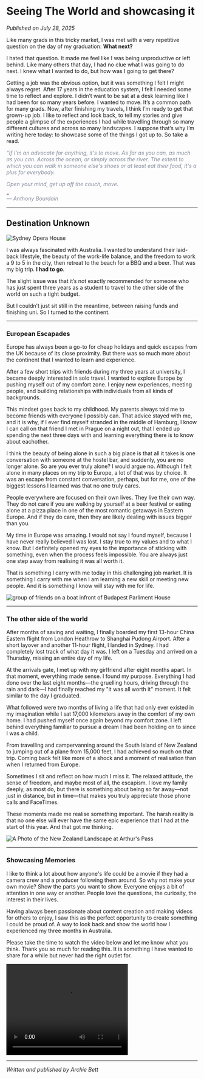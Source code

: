 
# Seeing The World and showcasing it

*Published on July 28, 2025*

Like many grads in this tricky market, I was met with a very repetitive question on the day of my graduation:
**What next?**

I hated that question. It made me feel like I was being unproductive or left behind. Like many others that day, I had no clue what I was going to do next. I knew what I wanted to do, but how was I going to get there?

Getting a job was the obvious option, but it was something I felt I might always regret. After 17 years in the education system, I felt I needed some time to reflect and explore. I didn’t want to be sat at a desk learning like I had been for so many years before. I wanted to move.
It’s a common path for many grads. Now, after finishing my travels, I think I’m ready to get that grown-up job. I like to reflect and look back, to tell my stories and give people a glimpse of the experiences I had while travelling through so many different cultures and across so many landscapes.
I suppose that’s why I’m writing here today: to showcase some of the things I got up to. So take a read.

<p style="font-style: italic; color: #848c9d;">
“If I'm an advocate for anything, it's to move. As far as you can, as much as you can. Across the ocean, or simply across the river. The extent to which you can walk in someone else's shoes or at least eat their food, it's a plus for everybody.</p>
<p style="font-style: italic; color: #848c9d;">Open your mind, get up off the couch, move.</p>”
<p style="font-style: italic; color: #848c9d; margin-top: -10px">― Anthony Bourdain </p>


---

## Destination Unknown

<img src="/images/sydney_opera_house.jpg" alt="Sydney Opera House" class="rounded-lg size-102 mx-auto mt-5"/>

I was always fascinated with Australia. I wanted to understand their laid-back lifestyle, the beauty of the work-life balance, and the freedom to work a 9 to 5 in the city, then retreat to the beach for a BBQ and a beer. That was my big trip. **I had to go**.

The slight issue was that it’s not exactly recommended for someone who has just spent three years as a student to travel to the other side of the world on such a tight budget.

But I couldn’t just sit still in the meantime, between raising funds and finishing uni. So I turned to the continent.

---

### European Escapades

Europe has always been a go-to for cheap holidays and quick escapes from the UK because of its close proximity. But there was so much more about the continent that I wanted to learn and experience.

After a few short trips with friends during my three years at university, I became deeply interested in solo travel. I wanted to explore Europe by pushing myself out of my comfort zone. I enjoy new experiences, meeting people, and building relationships with individuals from all kinds of backgrounds.

This mindset goes back to my childhood. My parents always told me to become friends with everyone I possibly can. That advice stayed with me, and it is why, if I ever find myself stranded in the middle of Hamburg, I know I can call on that friend I met in Prague on a night out, that I ended up spending the next three days with and learning everything there is to know about eachother.

I think the beauty of being alone in such a big place is that all it takes is one conversation with someone at the hostel bar, and suddenly, you are no longer alone. So are you ever truly alone? I would argue no. Although I felt alone in many places on my trip to Europe, a lot of that was by choice. It was an escape from constant conversation, perhaps, but for me, one of the biggest lessons I learned was that no one truly cares.

People everywhere are focused on their own lives. They live their own way. They do not care if you are walking by yourself at a beer festival or eating alone at a pizza place in one of the most romantic getaways in Eastern Europe. And if they do care, then they are likely dealing with issues bigger than you.

My time in Europe was amazing. I would not say I found myself, because I have never really believed I was lost. I stay true to my values and to what I know. But I definitely opened my eyes to the importance of sticking with something, even when the process feels impossible. You are always just one step away from realising it was all worth it.

That is something I carry with me today in this challenging job market. It is something I carry with me when I am learning a new skill or meeting new people. And it is something I know will stay with me for life.

<img src="images/budapest_and_friends.JPG" alt="group of friends on a boat infront of Budapest Parliment House" class="rounded-lg w-100 mx-auto shadow-lg"/>

---

### The other side of the world

After months of saving and waiting, I finally boarded my first 13-hour China Eastern flight from London Heathrow to Shanghai Pudong Airport. After a short layover and another 11-hour flight, I landed in Sydney. I had completely lost track of what day it was. I left on a Tuesday and arrived on a Thursday, missing an entire day of my life.

At the arrivals gate, I met up with my girlfriend after eight months apart. In that moment, everything made sense. I found my purpose. Everything I had done over the last eight months—the gruelling hours, driving through the rain and dark—I had finally reached my "it was all worth it" moment. It felt similar to the day I graduated.

What followed were two months of living a life that had only ever existed in my imagination while I sat 17,000 kilometers away in the comfort of my own home. I had pushed myself once again beyond my comfort zone. I left behind everything familiar to pursue a dream I had been holding on to since I was a child.

From travelling and campervanning around the South Island of New Zealand to jumping out of a plane from 15,000 feet, I had achieved so much on that trip. Coming back felt like more of a shock and a moment of realisation than when I returned from Europe.

Sometimes I sit and reflect on how much I miss it. The relaxed attitude, the sense of freedom, and maybe most of all, the escapism. I love my family deeply, as most do, but there is something about being so far away—not just in distance, but in time—that makes you truly appreciate those phone calls and FaceTimes.

These moments made me realise something important. The harsh reality is that no one else will ever have the same epic experience that I had at the start of this year. And that got me thinking.

<img src="/images/new_zealand_landscape.jpg" alt="A Photo of the New Zealand Landscape at Arthur's Pass" class="rounded-lg w-100 mx-auto shadow-lg"/>

---

### Showcasing Memories

I like to think a lot about how anyone's life could be a movie if they had a camera crew and a producer following them around. So why not make your own movie? Show the parts you want to show. Everyone enjoys a bit of attention in one way or another. People love the questions, the curiosity, the interest in their lives.

Having always been passionate about content creation and making videos for others to enjoy, I saw this as the perfect opportunity to create something I could be proud of. A way to look back and show the world how I experienced my three months in Australia.

Please take the time to watch the video below and let me know what you think. Thank you so much for reading this. It is something I have wanted to share for a while but never had the right outlet for.

<video width="320" height="240" class="mx-auto rounded-lg shadow-xl" controls>
  <source src="/images/trip_down_under.mp4" type="video/mp4">
  <source src="/images/trip_down_under.ogg" type="video/ogg">
Your browser does not support the video tag.
</video>

---

*Written and published by Archie Bett*

